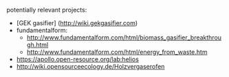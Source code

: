 potentially relevant projects:

- [GEK gasifier] (http://wiki.gekgasifier.com)
- fundamentalform:
	- http://www.fundamentalform.com/html/biomass_gasifier_breakthrough.html
	- http://www.fundamentalform.com/html/energy_from_waste.htm
- https://apollo.open-resource.org/lab:helios
- http://wiki.opensourceecology.de/Holzvergaserofen
